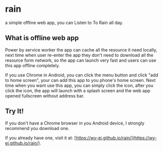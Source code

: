 # rain

a simple offline web app, you can Listen to To Rain all day.

## What is offline web app

Power by service worker the app can cache all the resource it need locally, next time when user re-enter the app they don't need to download all the resource form network, so the app can launch very fast and users can use this app offline completely.

If you use Chrome in Android, you can click the menu button and click "add to home screen", your can add this app to you phone's home screen. Next time when you want use this app, you can simply click the icon, after you click the icon, the app will launch with a splash screen and the web app opened fullscreen without address bar.

## Try It!

If you don't have a Chrome browser in you Android device, I strongly recommend you download one.

If you already have one, visit it at: [https://wy-ei.github.io/rain/](https://wy-ei.github.io/rain/).
